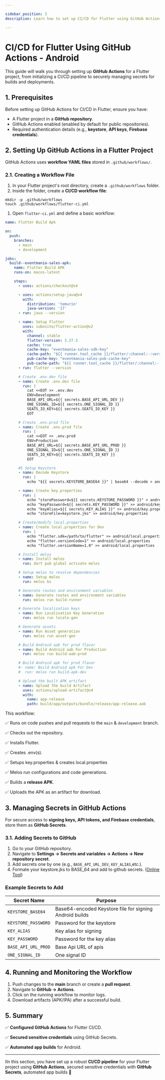 ```yaml
---

sidebar_position: 3
description: Learn how to set up CI/CD for Flutter using GitHub Actions for Android builds.

---
```


# CI/CD for Flutter Using GitHub Actions - Android

This guide will walk you through setting up **GitHub Actions** for a Flutter project, from initializing a CI/CD pipeline to securely managing secrets for builds and deployments.

## **1. Prerequisites**

Before setting up GitHub Actions for CI/CD in Flutter, ensure you have:

- A Flutter project in a **GitHub repository**.
- GitHub Actions enabled (enabled by default for public repositories).
- Required authentication details (e.g., **keystore**, **API keys**, **Firebase credentials**).

## **2. Setting Up GitHub Actions in a Flutter Project**

GitHub Actions uses **workflow YAML files** stored in `.github/workflows/`.

### **2.1. Creating a Workflow File**

1. In your Flutter project's root directory, create a `.github/workflows` folder.
2. Inside the folder, create a **CI/CD workflow file**:

```
mkdir -p .github/workflows
touch .github/workflows/flutter-ci.yml
```

1. Open `flutter-ci.yml` and define a basic workflow:

```yaml
name: Flutter Build Apk

on:
  push:
    branches:
      - main
      - development

jobs:
  build--eventmania-sales-apk:
    name: Flutter Build APK
    runs-on: macos-latest

    steps:
      - uses: actions/checkout@v4

      - uses: actions/setup-java@v4
        with:
          distribution: 'temurin'
          java-version: '17'
      - run: java --version

      - name: Setup Flutter
        uses: subosito/flutter-action@v2
        with:
          channel: stable
          flutter-version: 3.27.3
          cache: true
          cache-key: "eventmania-sales-sdk-key"
          cache-path: "${{ runner.tool_cache }}/flutter/:channel:-:version:-:arch:"
          pub-cache-key: "eventmania-sales-pub-cache-key"
          pub-cache-path: "${{ runner.tool_cache }}/flutter/:channel:-:version:-:arch:"
      - run: flutter --version

      # Create .env.dev file
      - name: Create .env.dev file
        run: |
          cat <<EOT >> .env.dev
          ENV=Development
          BASE_API_URL=${{ secrets.BASE_API_URL_DEV }}
          ONE_SIGNAL_ID=${{ secrets.ONE_SIGNAL_ID }}
          SEATS_IO_KEY=${{ secrets.SEATS_IO_KEY }}
          EOT

      # Create .env.prod file
      - name: Create .env.prod file
        run: |
          cat <<EOT >> .env.prod
          ENV=Production
          BASE_API_URL=${{ secrets.BASE_API_URL_PROD }}
          ONE_SIGNAL_ID=${{ secrets.ONE_SIGNAL_ID }}
          SEATS_IO_KEY=${{ secrets.SEATS_IO_KEY }}
          EOT

      #5 Setup Keystore
      - name: Decode Keystore
        run: |
          echo "${{ secrets.KEYSTORE_BASE64 }}" | base64 --decode > android/app/keystore.jks

      - name: Create key.properties
        run: |
          echo "storePassword=${{ secrets.KEYSTORE_PASSWORD }}" > android/key.properties
          echo "keyPassword=${{ secrets.KEY_PASSWORD }}" >> android/key.properties
          echo "keyAlias=${{ secrets.KEY_ALIAS }}" >> android/key.properties
          echo "storeFile=keystore.jks" >> android/key.properties

      # Create/modify local.properties
      - name: Create local.properties for Dev
        run: |
          echo "flutter.sdk=/path/to/flutter" >> android/local.properties
          echo "flutter.versionCode=1" >> android/local.properties
          echo "flutter.versionName=1.0" >> android/local.properties

      # Install melos
      - name: Install melos
        run: dart pub global activate melos

      # Setup melos to resolve dependencies
      - name: Setup melos
        run: melos bs

      # Generate routes and environment variables
      - name: Generate routes and environment variables
        run: melos run build-runner

      # Generate localization keys
      - name: Run Localisation Key Generation
        run: melos run locale-gen

      # Generate assets
      - name: Run Asset generation
        run: melos run asset-gen

      # Build Android aab for prod flavor
      - name: Build Android aab For Production
        run: melos run build-aab-prod

      # Build Android apk for prod flavor
      #- name: Build Android apk For Dev
      #  run: melos run build-apk-dev

      # Upload the built APK artifact
      - name: Upload the build Artifact
        uses: actions/upload-artifact@v4
        with:
          name: app-release
          path: build/app/outputs/bundle/release/app-release.aab

```

This workflow:

✅ Runs on code pushes and pull requests to the `main` &  `development` branch.

✅ Checks out the repository.

✅ Installs Flutter.

✅ Creates .env(s).

✅ Setups key.properties & creates local.properties

✅ Melos run configurations and code generations.

✅ Builds a **release APK**.

✅ Uploads the APK as an artifact for download.

## **3. Managing Secrets in GitHub Actions**

For secure access to **signing keys, API tokens, and Firebase credentials**, store them as **GitHub Secrets**.

### **3.1. Adding Secrets to GitHub**

1. Go to your GitHub repository.
2. Navigate to **Settings → Secrets and variables → Actions → New repository secret**.
3. Add secrets one by one (e.g., `BASE_API_URL_DEV`, `KEY_ALIAS`,etc.).
4. Formate your keystore.jks to BASE_64 and add to github secrets. ([Online Tool](https://base64.guru/converter/encode/file))

### **Example Secrets to Add**

| Secret Name | Purpose |
| --- | --- |
| `KEYSTORE_BASE64` | Base64-encoded Keystore file for signing Android builds |
| `KEYSTORE_PASSWORD` | Password for the keystore |
| `KEY_ALIAS` | Key alias for signing |
| `KEY_PASSWORD` | Password for the key alias |
| `BASE_API_URL_PROD` | Base Api URL of apis |
| `ONE_SIGNAL_ID` | One signal ID |

## **4. Running and Monitoring the Workflow**

1. Push changes to the **main** branch or create a **pull request**.
2. Navigate to **GitHub → Actions**.
3. Click on the running workflow to monitor logs.
4. Download artifacts (APK/IPA) after a successful build.

## **5. Summary**

✅ **Configured GitHub Actions** for Flutter CI/CD.

✅ **Secured sensitive credentials** using GitHub Secrets.

✅ **Automated app builds** for Android.

---

IIn this section, you have set up a robust **CI/CD pipeline** for your Flutter project using **GitHub Actions**, secured sensitive credentials with **GitHub Secrets**, automated app builds 🚀